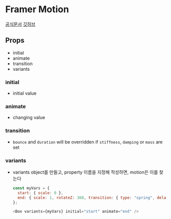 # Framer Motion

[공식문서](https://www.framer.com/docs/introduction/)
[깃허브](https://github.com/framer/motion)

## Props

- initial
- animate
- transition
- variants

### initial

- initial value

### animate

- changing value

### transition

- `bounce` and `duration` will be overridden if `stiffness`, `damping` or `mass` are set

### variants

- variants object를 만들고,
  property 이름을 지정해 작성하면,
  motion은 이를 찾는다

  ```javascript
  const myVars = {
    start: { scale: 0 },
    end: { scale: 1, rotateZ: 360, transition: { type: "spring", delay: 0.5 } },
  };
  ```

  ```javascript
  <Box variants={myVars} initial="start" animate="end" />
  ```
